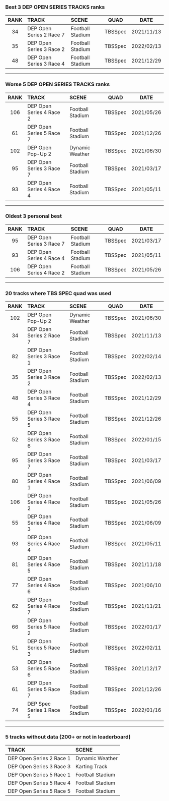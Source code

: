 ### Best 3 DEP OPEN SERIES TRACKS ranks
|RANK|TRACK|SCENE|QUAD|DATE|
|:---:|:---|:---|:---:|:---:|
|34|DEP Open Series 2 Race 7|Football Stadium|TBSSpec|2021/11/13|
|35|DEP Open Series 3 Race 2|Football Stadium|TBSSpec|2022/02/13|
|48|DEP Open Series 3 Race 4|Football Stadium|TBSSpec|2021/12/29|
---
### Worse 5 DEP OPEN SERIES TRACKS ranks
|RANK|TRACK|SCENE|QUAD|DATE|
|:---:|:---|:---|:---:|:---:|
|106|DEP Open Series 4 Race 2|Football Stadium|TBSSpec|2021/05/26|
|61|DEP Open Series 5 Race 7|Football Stadium|TBSSpec|2021/12/26|
|102|DEP Open Pop-Up 2|Dynamic Weather|TBSSpec|2021/06/30|
|95|DEP Open Series 3 Race 7|Football Stadium|TBSSpec|2021/03/17|
|93|DEP Open Series 4 Race 4|Football Stadium|TBSSpec|2021/05/11|
---
### Oldest 3 personal best
|RANK|TRACK|SCENE|QUAD|DATE|
|:---:|:---|:---|:---:|:---:|
|95|DEP Open Series 3 Race 7|Football Stadium|TBSSpec|2021/03/17|
|93|DEP Open Series 4 Race 4|Football Stadium|TBSSpec|2021/05/11|
|106|DEP Open Series 4 Race 2|Football Stadium|TBSSpec|2021/05/26|
---
### 20 tracks where TBS SPEC quad was used
|RANK|TRACK|SCENE|QUAD|DATE|
|:---:|:---|:---|:---:|:---:|
|102|DEP Open Pop-Up 2|Dynamic Weather|TBSSpec|2021/06/30|
|34|DEP Open Series 2 Race 7|Football Stadium|TBSSpec|2021/11/13|
|82|DEP Open Series 3 Race 1|Football Stadium|TBSSpec|2022/02/14|
|35|DEP Open Series 3 Race 2|Football Stadium|TBSSpec|2022/02/13|
|48|DEP Open Series 3 Race 4|Football Stadium|TBSSpec|2021/12/29|
|55|DEP Open Series 3 Race 5|Football Stadium|TBSSpec|2021/12/26|
|52|DEP Open Series 3 Race 6|Football Stadium|TBSSpec|2022/01/15|
|95|DEP Open Series 3 Race 7|Football Stadium|TBSSpec|2021/03/17|
|80|DEP Open Series 4 Race 1|Football Stadium|TBSSpec|2021/06/09|
|106|DEP Open Series 4 Race 2|Football Stadium|TBSSpec|2021/05/26|
|55|DEP Open Series 4 Race 3|Football Stadium|TBSSpec|2021/06/09|
|93|DEP Open Series 4 Race 4|Football Stadium|TBSSpec|2021/05/11|
|81|DEP Open Series 4 Race 5|Football Stadium|TBSSpec|2021/11/18|
|77|DEP Open Series 4 Race 6|Football Stadium|TBSSpec|2021/06/10|
|62|DEP Open Series 4 Race 7|Football Stadium|TBSSpec|2021/11/21|
|66|DEP Open Series 5 Race 2|Football Stadium|TBSSpec|2022/01/17|
|51|DEP Open Series 5 Race 3|Football Stadium|TBSSpec|2022/02/11|
|53|DEP Open Series 5 Race 6|Football Stadium|TBSSpec|2021/12/17|
|61|DEP Open Series 5 Race 7|Football Stadium|TBSSpec|2021/12/26|
|74|DEP Spec Series 1 Race 5|Football Stadium|TBSSpec|2022/01/16|
---
### 5 tracks without data (200+ or not in leaderboard)
|TRACK|SCENE|
|:---|:---|
|DEP Open Series 2 Race 1|Dynamic Weather|
|DEP Open Series 3 Race 3|Karting Track|
|DEP Open Series 5 Race 1|Football Stadium|
|DEP Open Series 5 Race 4|Football Stadium|
|DEP Open Series 5 Race 5|Football Stadium|

